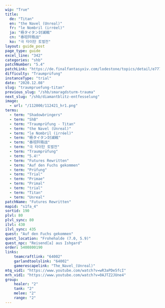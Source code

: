 ```yaml
---
wip: "True"
title:
  de: "Titan"
  en: "the Navel (Unreal)"
  fr: "le Nombril (irréel)"
  ja: "極タイタン討滅戦"
  cn: "泰坦歼殛战"
  ko: "극 타이탄 토벌전"
layout: guide_post
page_type: guide
excel_line: "342"
categories: "shb"
patchNumber: "5.4"
patchLink: "https://de.finalfantasyxiv.com/lodestone/topics/detail/e77718d47f1ff2e0618007798dfbc841df16270e"
difficulty: "Traumprüfung"
instanceType: "trial"
date: "2020.12.08"
slug: "traumpruefung-titan"
previous_slug: "/shb/smaragdsturm-trauma"
next_slug: "/shb/diamantblitz-entfesselung"
image:
  - url: "/112000/112421_hr1.png"
terms:
  - term: "Shadowbringers"
  - term: "ShB"
  - term: "Traumprüfung - Titan"
  - term: "the Navel (Unreal)"
  - term: "le Nombril (irréel)"
  - term: "極タイタン討滅戦"
  - term: "泰坦歼殛战"
  - term: "극 타이탄 토벌전"
  - term: "Traumprüfung"
  - term: "5.4!"
  - term: "Futures Rewritten"
  - term: "Auf den Fuchs gekommen"
  - term: "Prüfung"
  - term: "Trial"
  - term: "Primae"
  - term: "Primal"
  - term: "trial"
  - term: "Titan"
  - term: "Unreal"
patchName: "Futures Rewritten"
mapid: "s1fa_4"
sortid: 190
plvl: 80
plvl_sync: 80
ilvl: 430
ilvl_sync: 435
quest: "Auf den Fuchs gekommen"
quest_location: "Frohehalde (7.0, 5.9)"
quest_npc: "Reisend[a] aus Ishgard"
order: 5400800190
links:
    teamcraftlink: "64002"
    garlandtoolslink: "64002"
    gamerescapelink: "The_Navel_(Unreal)"
mtq_vid1: "https://www.youtube.com/watch?v=wR3aPDe5fcI"
mrh_vid1: "https://www.youtube.com/watch?v=0AJTZ2JUne4"
group:
    healer: "2"
    tank: "2"
    melee: "2"
    range: "2"
---
```


